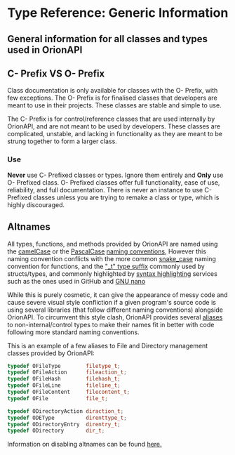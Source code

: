 # Type Reference: Generic Information
## General information for all classes and types used in OrionAPI

## C- Prefix VS O- Prefix
Class documentation is only available for classes with the O- Prefix, with few exceptions.
The O- Prefix is for finalised classes that developers are meant to use in their projects. These classes are stable and simple to use.

The C- Prefix is for control/reference classes that are used internally by OrionAPI, and are not meant to be used by developers.
These classes are complicated, unstable, and lacking in functionality as they are meant to be strung together to form a larger class.

### Use
**Never** use C- Prefixed classes or types. Ignore them entirely and **Only** use O- Prefixed class.
O- Prefixed classes offer full functionality, ease of use, reliability, and full documentation.
There is never an instance to use C- Prefixed classes unless you are trying to remake a class or type, which is highly discouraged.

## Altnames
All types, functions, and methods provided by OrionAPI are named using the [camelCase](https://en.wikipedia.org/wiki/Camel_case) or the [PascalCase](https://en.wikipedia.org/wiki/Camel_case#Variations_and_synonyms) [naming conventions,](https://en.wikipedia.org/wiki/Naming_convention_(programming))
However this naming convention conflicts with the more common [snake_case](https://en.wikipedia.org/wiki/Snake_case) naming convention for functions, and the ["_t" type suffix](https://stackoverflow.com/questions/1391447/what-does-the-postfix-t-stand-for-in-c) commonly used by structs/types,
and commonly highlighted by [syntax highlighting](https://en.wikipedia.org/wiki/Syntax_highlighting) services such as the ones used in GitHub and [GNU nano](https://en.wikipedia.org/wiki/GNU_nano)

While this is purely cosmetic, it can give the appearance of messy code and cause severe visual style confliction if a given program's source code is using several libraries (that follow different naming conventions) alongside OrionAPI.
To circumvent this style clash, OrionAPI provides several [aliases](https://en.wikipedia.org/wiki/Typedef) to non-internal/control types to make their names fit in better with code following more standard naming conventions.

This is an example of a few aliases to File and Directory management classes provided by OrionAPI:
```cpp
typedef OFileType        filetype_t;
typedef OFileAction      fileaction_t;
typedef OFileHash        filehash_t;
typedef OFileLine        fileline_t;
typedef OFileContent     filecontent_t;
typedef OFile            file_t;

typedef ODirectoryAction diraction_t;
typedef ODEType          direnttype_t;
typedef ODirectoryEntry  direntry_t;
typedef ODirectory       dir_t;
```

Information on disabling altnames can be found [here.](https://github.com/RosettaHS/OrionAPI/blob/main/docs/API%20Configuration.md#orion_noaltnames)